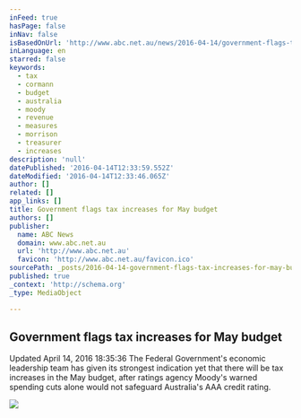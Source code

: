 ```yaml
---
inFeed: true
hasPage: false
inNav: false
isBasedOnUrl: 'http://www.abc.net.au/news/2016-04-14/government-flags-tax-increases-for-may-budget/7327782'
inLanguage: en
starred: false
keywords:
  - tax
  - cormann
  - budget
  - australia
  - moody
  - revenue
  - measures
  - morrison
  - treasurer
  - increases
description: 'null'
datePublished: '2016-04-14T12:33:59.552Z'
dateModified: '2016-04-14T12:33:46.065Z'
author: []
related: []
app_links: []
title: Government flags tax increases for May budget
authors: []
publisher:
  name: ABC News
  domain: www.abc.net.au
  url: 'http://www.abc.net.au'
  favicon: 'http://www.abc.net.au/favicon.ico'
sourcePath: _posts/2016-04-14-government-flags-tax-increases-for-may-budget.md
published: true
_context: 'http://schema.org'
_type: MediaObject

---
```

<article style=""><h1>Government flags tax increases for May budget</h1><p>Updated April 14, 2016 18:35:36 The Federal Government's economic leadership team has given its strongest indication yet that there will be tax increases in the May budget, after ratings agency Moody's warned spending cuts alone would not safeguard Australia's AAA credit rating.</p><img src="http://www.abc.net.au/news/image/7121320-1x1-700x700.jpg" /></article>